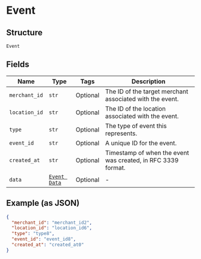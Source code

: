 
# Event

## Structure

`Event`

## Fields

| Name | Type | Tags | Description |
|  --- | --- | --- | --- |
| `merchant_id` | `str` | Optional | The ID of the target merchant associated with the event. |
| `location_id` | `str` | Optional | The ID of the location associated with the event. |
| `type` | `str` | Optional | The type of event this represents. |
| `event_id` | `str` | Optional | A unique ID for the event. |
| `created_at` | `str` | Optional | Timestamp of when the event was created, in RFC 3339 format. |
| `data` | [`Event Data`](../../doc/models/event-data.md) | Optional | - |

## Example (as JSON)

```json
{
  "merchant_id": "merchant_id2",
  "location_id": "location_id6",
  "type": "type8",
  "event_id": "event_id8",
  "created_at": "created_at0"
}
```

